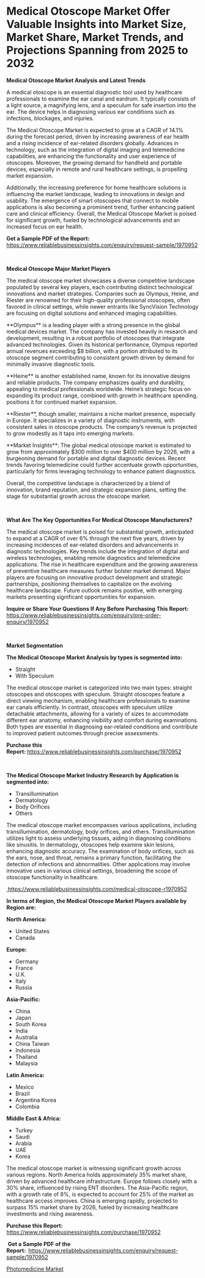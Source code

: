 <p><h1>Medical Otoscope Market Offer Valuable Insights into Market Size, Market Share, Market Trends, and Projections Spanning from 2025 to 2032</h1></p><p><strong>Medical Otoscope Market Analysis and Latest Trends</strong></p>
<p><p>A medical otoscope is an essential diagnostic tool used by healthcare professionals to examine the ear canal and eardrum. It typically consists of a light source, a magnifying lens, and a speculum for safe insertion into the ear. The device helps in diagnosing various ear conditions such as infections, blockages, and injuries. </p><p>The Medical Otoscope Market is expected to grow at a CAGR of 14.1% during the forecast period, driven by increasing awareness of ear health and a rising incidence of ear-related disorders globally. Advances in technology, such as the integration of digital imaging and telemedicine capabilities, are enhancing the functionality and user experience of otoscopes. Moreover, the growing demand for handheld and portable devices, especially in remote and rural healthcare settings, is propelling market expansion. </p><p>Additionally, the increasing preference for home healthcare solutions is influencing the market landscape, leading to innovations in design and usability. The emergence of smart otoscopes that connect to mobile applications is also becoming a prominent trend, further enhancing patient care and clinical efficiency. Overall, the Medical Otoscope Market is poised for significant growth, fueled by technological advancements and an increased focus on ear health.</p></p>
<p><strong>Get a Sample PDF of the Report:&nbsp;</strong> <a href="https://www.reliablebusinessinsights.com/enquiry/request-sample/1970952?utm_campaign=2267&utm_medium=2&utm_source=Github&utm_content=ia&utm_term=03032025&utm_id=medical-otoscope">https://www.reliablebusinessinsights.com/enquiry/request-sample/1970952</a></p>
<p>&nbsp;</p>
<p><strong>Medical Otoscope Major Market Players</strong></p>
<p><p>The medical otoscope market showcases a diverse competitive landscape populated by several key players, each contributing distinct technological innovations and market strategies. Companies such as Olympus, Heine, and Riester are renowned for their high-quality professional otoscopes, often favored in clinical settings, while newer entrants like SyncVision Technology are focusing on digital solutions and enhanced imaging capabilities.</p><p>**Olympus** is a leading player with a strong presence in the global medical devices market. The company has invested heavily in research and development, resulting in a robust portfolio of otoscopes that integrate advanced technologies. Given its historical performance, Olympus reported annual revenues exceeding $8 billion, with a portion attributed to its otoscope segment contributing to consistent growth driven by demand for minimally invasive diagnostic tools.</p><p>**Heine** is another established name, known for its innovative designs and reliable products. The company emphasizes quality and durability, appealing to medical professionals worldwide. Heine’s strategic focus on expanding its product range, combined with growth in healthcare spending, positions it for continued market expansion.</p><p>**Riester**, though smaller, maintains a niche market presence, especially in Europe. It specializes in a variety of diagnostic instruments, with consistent sales in otoscope products. The company’s revenue is projected to grow modestly as it taps into emerging markets.</p><p>**Market Insights**: The global medical otoscope market is estimated to grow from approximately $300 million to over $400 million by 2026, with a burgeoning demand for portable and digital diagnostic devices. Recent trends favoring telemedicine could further accentuate growth opportunities, particularly for firms leveraging technology to enhance patient diagnostics.</p><p>Overall, the competitive landscape is characterized by a blend of innovation, brand reputation, and strategic expansion plans, setting the stage for substantial growth across the otoscope market.</p></p>
<p>&nbsp;</p>
<p><strong>What Are The Key Opportunities For Medical Otoscope Manufacturers?</strong></p>
<p><p>The medical otoscope market is poised for substantial growth, anticipated to expand at a CAGR of over 6% through the next five years, driven by increasing incidences of ear-related disorders and advancements in diagnostic technologies. Key trends include the integration of digital and wireless technologies, enabling remote diagnostics and telemedicine applications. The rise in healthcare expenditure and the growing awareness of preventive healthcare measures further bolster market demand. Major players are focusing on innovative product development and strategic partnerships, positioning themselves to capitalize on the evolving healthcare landscape. Future outlook remains positive, with emerging markets presenting significant opportunities for expansion.</p></p>
<p><strong>Inquire or Share Your Questions If Any Before Purchasing This Report:</strong> <a href="https://www.reliablebusinessinsights.com/enquiry/pre-order-enquiry/1970952?utm_campaign=2267&utm_medium=2&utm_source=Github&utm_content=ia&utm_term=03032025&utm_id=medical-otoscope">https://www.reliablebusinessinsights.com/enquiry/pre-order-enquiry/1970952</a></p>
<p>&nbsp;</p>
<p><strong>Market Segmentation</strong></p>
<p><strong>The Medical Otoscope Market Analysis by types is segmented into:</strong></p>
<p><ul><li>Straight</li><li>With Speculum</li></ul></p>
<p><p>The medical otoscope market is categorized into two main types: straight otoscopes and otoscopes with speculum. Straight otoscopes feature a direct viewing mechanism, enabling healthcare professionals to examine ear canals efficiently. In contrast, otoscopes with speculum utilize detachable attachments, allowing for a variety of sizes to accommodate different ear anatomy, enhancing visibility and comfort during examinations. Both types are essential in diagnosing ear-related conditions and contribute to improved patient outcomes through precise assessments.</p></p>
<p><strong>Purchase this Report:&nbsp;</strong><a href="https://www.reliablebusinessinsights.com/purchase/1970952?utm_campaign=2267&utm_medium=2&utm_source=Github&utm_content=ia&utm_term=03032025&utm_id=medical-otoscope">https://www.reliablebusinessinsights.com/purchase/1970952</a></p>
<p>&nbsp;</p>
<p><strong>The Medical Otoscope Market Industry Research by Application is segmented into:</strong></p>
<p><ul><li>Transillumination</li><li>Dermatology</li><li>Body Orifices</li><li>Others</li></ul></p>
<p><p>The medical otoscope market encompasses various applications, including transillumination, dermatology, body orifices, and others. Transillumination utilizes light to assess underlying tissues, aiding in diagnosing conditions like sinusitis. In dermatology, otoscopes help examine skin lesions, enhancing diagnostic accuracy. The examination of body orifices, such as the ears, nose, and throat, remains a primary function, facilitating the detection of infections and abnormalities. Other applications may involve innovative uses in various clinical settings, broadening the scope of otoscope functionality in healthcare.</p></p>
<p><a href="https://www.reliablebusinessinsights.com/medical-otoscope-r1970952?utm_campaign=2267&utm_medium=2&utm_source=Github&utm_content=ia&utm_term=03032025&utm_id=medical-otoscope">&nbsp;https://www.reliablebusinessinsights.com/medical-otoscope-r1970952</a></p>
<p><strong>In terms of Region, the Medical Otoscope Market Players available by Region are:</strong></p>
<p>
    <p> <strong> North America: </strong>
        <ul>
            <li>United States</li>
            <li>Canada</li>
        </ul>
        </p> 
    <p> <strong> Europe: </strong>
        <ul>
            <li>Germany</li>
            <li>France</li>
            <li>U.K.</li>
            <li>Italy</li>
            <li>Russia</li>
        </ul>
        </p> 
    <p> <strong> Asia-Pacific: </strong>
        <ul>
            <li>China</li>
            <li>Japan</li>
            <li>South Korea</li>
            <li>India</li>
            <li>Australia</li>
            <li>China Taiwan</li>
            <li>Indonesia</li>
            <li>Thailand</li>
            <li>Malaysia</li>
        </ul>
        </p> 
    <p> <strong> Latin America: </strong>
        <ul>
            <li>Mexico</li>
            <li>Brazil</li>
            <li>Argentina Korea</li>
            <li>Colombia</li>
        </ul>
        </p> 
    <p> <strong> Middle East & Africa: </strong>
        <ul>
            <li>Turkey</li>
            <li>Saudi</li>
            <li>Arabia</li>
            <li>UAE</li>
            <li>Korea</li>
        </ul>
    </p>
    </p>
<p><p>The medical otoscope market is witnessing significant growth across various regions. North America holds approximately 35% market share, driven by advanced healthcare infrastructure. Europe follows closely with a 30% share, influenced by rising ENT disorders. The Asia-Pacific region, with a growth rate of 8%, is expected to account for 25% of the market as healthcare access improves. China is emerging rapidly, projected to surpass 15% market share by 2026, fueled by increasing healthcare investments and rising awareness.</p></p>
<p><strong>Purchase this Report: </strong><a href="https://www.reliablebusinessinsights.com/purchase/1970952?utm_campaign=2267&utm_medium=2&utm_source=Github&utm_content=ia&utm_term=03032025&utm_id=medical-otoscope">https://www.reliablebusinessinsights.com/purchase/1970952</a></p>
<p>&nbsp;<strong>Get a Sample PDF of the Report:&nbsp;&nbsp;</strong><a href="https://www.reliablebusinessinsights.com/enquiry/request-sample/1970952?utm_campaign=2267&utm_medium=2&utm_source=Github&utm_content=ia&utm_term=03032025&utm_id=medical-otoscope">https://www.reliablebusinessinsights.com/enquiry/request-sample/1970952</a></p>
<p><strong></strong></p>
<p><p><a href="https://github.com/WashimHussain441/Market-Research-Report-List-1/blob/main/photomedicine-market.md?utm_campaign=2267&utm_medium=2&utm_source=Github&utm_content=ia&utm_term=03032025&utm_id=medical-otoscope">Photomedicine Market</a></p></p>